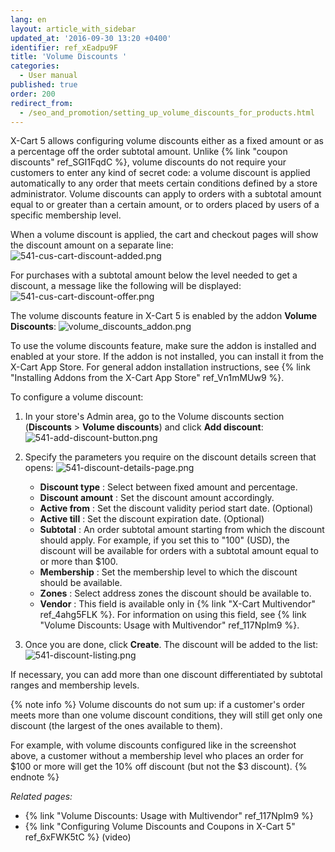```yaml
---
lang: en
layout: article_with_sidebar
updated_at: '2016-09-30 13:20 +0400'
identifier: ref_xEadpu9F
title: 'Volume Discounts '
categories:
  - User manual
published: true
order: 200
redirect_from:
  - /seo_and_promotion/setting_up_volume_discounts_for_products.html
---
```


X-Cart 5 allows configuring volume discounts either as a fixed amount or as a percentage off the order subtotal amount. Unlike {% link "coupon discounts" ref_SGI1FqdC %}, volume discounts do not require your customers to enter any kind of secret code: a volume discount is applied automatically to any order that meets certain conditions defined by a store administrator. Volume discounts can apply to orders with a subtotal amount equal to or greater than a certain amount, or to orders placed by users of a specific membership level.

When a volume discount is applied, the cart and checkout pages will show the discount amount on a separate line:
![541-cus-cart-discount-added.png]({{site.baseurl}}/attachments/ref_xEadpu9F/541-cus-cart-discount-added.png)

For purchases with a subtotal amount below the level needed to get a discount, a message like the following will be displayed:
![541-cus-cart-discount-offer.png]({{site.baseurl}}/attachments/ref_xEadpu9F/541-cus-cart-discount-offer.png)

The volume discounts feature in X-Cart 5 is enabled by the addon **Volume Discounts**:
![volume_discounts_addon.png]({{site.baseurl}}/attachments/ref_xEadpu9F/volume_discounts_addon.png)

To use the volume discounts feature, make sure the addon is installed and enabled at your store. If the addon is not installed, you can install it from the X-Cart App Store. For general addon installation instructions, see {% link "Installing Addons from the X-Cart App Store" ref_Vn1mMUw9 %}.

To configure a volume discount:

1.  In your store's Admin area, go to the Volume discounts section (**Discounts** > **Volume discounts**) and click **Add discount**:
    ![541-add-discount-button.png]({{site.baseurl}}/attachments/ref_xEadpu9F/541-add-discount-button.png)
    
2.  Specify the parameters you require on the discount details screen that opens:
    ![541-discount-details-page.png]({{site.baseurl}}/attachments/ref_xEadpu9F/541-discount-details-page.png)
    
    * **Discount type** : Select between fixed amount and percentage.
    * **Discount amount** : Set the discount amount accordingly.
    * **Active from** : Set the discount validity period start date. (Optional)
    * **Active till** : Set the discount expiration date. (Optional)
    * **Subtotal** : An order subtotal amount starting from which the discount should apply. For example, if you set this to "100" (USD), the discount will be available for orders with a subtotal amount equal to or more than $100.
    * **Membership** : Set the membership level to which the discount should be available.
    * **Zones** : Select address zones the discount should be available to.
    * **Vendor** : This field is available only in {% link "X-Cart Multivendor" ref_4ahg5FLK %}. For information on using this field, see {% link "Volume Discounts: Usage with Multivendor" ref_117NpIm9 %}.
    
3.  Once you are done, click **Create**.
    The discount will be added to the list:
    ![541-discount-listing.png]({{site.baseurl}}/attachments/ref_xEadpu9F/541-discount-listing.png)

If necessary, you can add more than one discount differentiated by subtotal ranges and membership levels. 

{% note info %}
Volume discounts do not sum up: if a customer's order meets more than one volume discount conditions, they will still get only one discount (the largest of the ones available to them). 

For example, with volume discounts configured like in the screenshot above, a customer without a membership level who places an order for $100 or more will get the 10% off discount (but not the $3 discount).
{% endnote %}

_Related pages:_

   * {% link "Volume Discounts: Usage with Multivendor" ref_117NpIm9 %}
   * {% link "Configuring Volume Discounts and Coupons in X-Cart 5" ref_6xFWK5tC %} (video)
